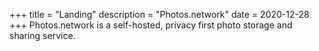 +++
title = "Landing"
description = "Photos.network"
date = 2020-12-28
+++
Photos.network is a self-hosted, privacy first photo storage and sharing service.
